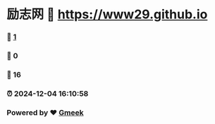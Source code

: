 # 励志网 :link: https://www29.github.io 
### :page_facing_up: [1](https://www29.github.io/tag.html) 
### :speech_balloon: 0 
### :hibiscus: 16 
### :alarm_clock: 2024-12-04 16:10:58 
### Powered by :heart: [Gmeek](https://github.com/Meekdai/Gmeek)
